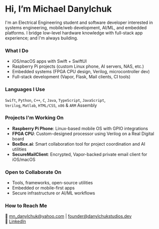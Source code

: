 # Hi, I’m Michael Danylchuk

I'm an Electrical Engineering student and software developer interested in systems engineering, mobile/web development, AI/ML, and embedded platforms. I bridge low-level hardware knowledge with full-stack app experience; and I'm always building.

### What I Do
- iOS/macOS apps with Swift + SwiftUI
- Raspberry Pi projects (custom Linux phone, AI servers, NAS, etc.)
- Embedded systems (FPGA CPU design, Verilog, microcontroller dev)
- Full-stack development (Vapor, Flask, Mail clients, CI tools)

### Languages I Use
`Swift`, `Python`, `C++`, `C`, `Java`, `TypeScript`, `JavaScript`,  
`Verilog`, `Matlab`, `HTML/CSS`, `x86` & `ARM` Assembly

### Projects I'm Working On
- **Raspberry Pi Phone**: Linux-based mobile OS with GPIO integrations  
- **FPGA CPU**: Custom-designed processor using Verilog on a Real Digital board  
- **BoxBox.ai**: Smart collaboration tool for project coordination and AI utilities  
- **SecureMailClient**: Encrypted, Vapor-backed private email client for iOS/macOS

### Open to Collaborate On
- Tools, frameworks, open-source utilities
- Embedded or mobile-first apps
- Secure infrastructure or AI/ML workflows

### How to Reach Me
📧 mn_danylchuk@yahoo.com | founder@danylchukstudios.dev  
🔗 [LinkedIn](https://linkedin.com/in/michaeldanylchuk)

